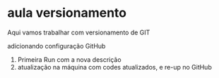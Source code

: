 # aula versionamento
Aqui vamos trabalhar com versionamento de GIT

adicionando configuração GitHub
1. Primeira Run com a nova descrição
2. atualização na máquina com codes atualizados, e re-up no GitHub
